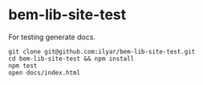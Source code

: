 # bem-lib-site-test

For testing generate docs.

    git clone git@github.com:ilyar/bem-lib-site-test.git
    cd bem-lib-site-test && npm install
    npm test
    open docs/index.html
